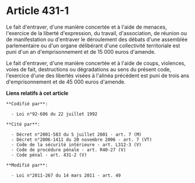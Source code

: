 # Article 431-1

Le fait d'entraver, d'une manière concertée et à l'aide de menaces, l'exercice de la liberté d'expression, du travail,
d'association, de réunion ou de manifestation ou d'entraver le déroulement des débats d'une assemblée parlementaire ou d'un
organe délibérant d'une collectivité territoriale est puni d'un an d'emprisonnement et de 15 000 euros d'amende. 

Le fait d'entraver, d'une manière concertée et à l'aide de coups, violences, voies de fait, destructions ou dégradations au
sens du présent code, l'exercice d'une des libertés visées à l'alinéa précédent est puni de trois ans d'emprisonnement et de
45 000 euros d'amende.

**Liens relatifs à cet article**

	**Codifié par**:

	  - Loi n°92-686 du 22 juillet 1992

	**Cité par**:

	  - Décret n°2001-583 du 5 juillet 2001 - art. 7 (M)
	  - Décret n°2006-1411 du 20 novembre 2006 - art. 7 (VT)
	  - Code de la sécurité intérieure - art. L312-3 (V)
	  - Code de procédure pénale - art. R40-27 (V)
	  - Code pénal - art. 431-2 (V)

	**Modifié par**:

	  - Loi n°2011-267 du 14 mars 2011 - art. 49
